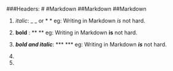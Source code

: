 ###Headers: # 
#Markdown
##Markdown 
##Markdown
1. _italic_: _ _ or * *
eg: Writing in Markdown *is* not hard.
2. **bold** : ** **
eg:  Writing in Markdown **is** not hard.
3. _**bold and italic**_: *** ***
eg: Writing in Markdown **_is_** not hard.
4. 

5. 
